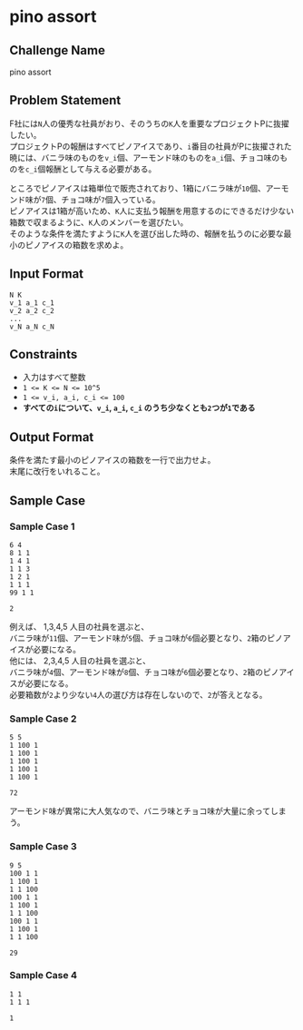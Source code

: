 # pino assort

## Challenge Name

pino assort

## Problem Statement

F社には`N`人の優秀な社員がおり、そのうちの`K`人を重要なプロジェクトPに抜擢したい。  
プロジェクトPの報酬はすべてピノアイスであり、`i`番目の社員がPに抜擢された暁には、バニラ味のものを`v_i`個、アーモンド味のものを`a_i`個、チョコ味のものを`c_i`個報酬として与える必要がある。  

ところでピノアイスは箱単位で販売されており、1箱にバニラ味が`10`個、アーモンド味が`7`個、チョコ味が`7`個入っている。  
ピノアイスは1箱が高いため、`K`人に支払う報酬を用意するのにできるだけ少ない箱数で収まるように、`K`人のメンバーを選びたい。  
そのような条件を満たすように`K`人を選び出した時の、報酬を払うのに必要な最小のピノアイスの箱数を求めよ。  

## Input Format

```
N K
v_1 a_1 c_1
v_2 a_2 c_2
...
v_N a_N c_N
```

## Constraints

- 入力はすべて整数
- `1 <= K <= N <= 10^5`
- `1 <= v_i, a_i, c_i <= 100`
- **すべての`i`について、`v_i`, `a_i`, `c_i` のうち少なくとも`2`つが`1`である**

## Output Format

条件を満たす最小のピノアイスの箱数を一行で出力せよ。  
末尾に改行をいれること。

## Sample Case

### Sample Case 1

```
6 4
8 1 1
1 4 1
1 1 3
1 2 1
1 1 1
99 1 1
```

```
2
```

例えば、 1,3,4,5 人目の社員を選ぶと、  
バニラ味が`11`個、アーモンド味が`5`個、チョコ味が`6`個必要となり、`2`箱のピノアイスが必要になる。  
他には、 2,3,4,5 人目の社員を選ぶと、  
バニラ味が`4`個、アーモンド味が`8`個、チョコ味が`6`個必要となり、`2`箱のピノアイスが必要になる。  
必要箱数が`2`より少ない`4`人の選び方は存在しないので、`2`が答えとなる。  

### Sample Case 2

```
5 5
1 100 1
1 100 1
1 100 1
1 100 1
1 100 1
```

```
72
```

アーモンド味が異常に大人気なので、バニラ味とチョコ味が大量に余ってしまう。  

### Sample Case 3

```
9 5
100 1 1
1 100 1
1 1 100
100 1 1
1 100 1
1 1 100
100 1 1
1 100 1
1 1 100
```

```
29
```

### Sample Case 4

```
1 1
1 1 1
```

```
1
```
